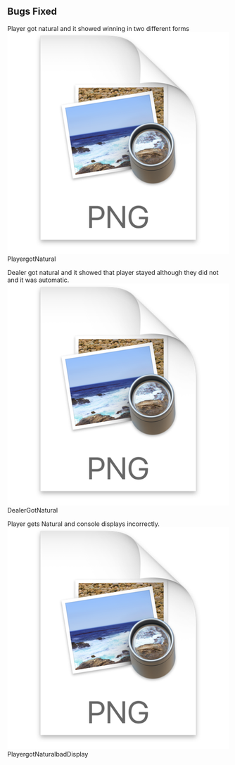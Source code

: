 ## Bugs Fixed
Player got natural and it showed winning in two different forms
![paste-image-2016-07-29-13-14-52-41.png](paste-image-2016-07-29-13-14-52-41.png)PlayergotNatural

Dealer got natural and it showed that player stayed although they did not and it was automatic.
![paste-image-2016-07-29-13-14-56-777.png](paste-image-2016-07-29-13-14-56-777.png)DealerGotNatural

Player gets Natural and console displays incorrectly.
![paste-image-2016-07-29-13-15-00-476.png](paste-image-2016-07-29-13-15-00-476.png)PlayergotNaturalbadDisplay
